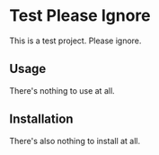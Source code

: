 # Test Please Ignore

This is a test project. Please ignore.

## Usage

There's nothing to use at all.

## Installation

There's also nothing to install at all.
